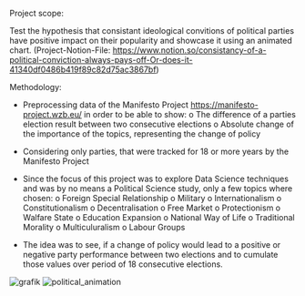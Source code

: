 Project scope:

Test the hypothesis that consistant ideological convitions of political parties have positive impact on their popularity and showcase it using an animated chart.
(Project-Notion-File: https://www.notion.so/consistancy-of-a-political-conviction-always-pays-off-Or-does-it-41340df0486b419f89c82d75ac3867bf)

Methodology:

  -	Preprocessing data of the Manifesto Project https://manifesto-project.wzb.eu/  in order to be able to show:
    o	The difference of a parties election result between two consecutive elections
    o	Absolute change of the importance of the topics, representing the change of policy
    
  -	Considering only parties, that were tracked for 18 or more years by the Manifesto Project
  
  - Since the focus of this project was to explore Data Science techniques and was by no means a Political Science study, only a few topics where chosen:
    o	Foreign Special Relationship
    o	Military
    o	Internationalism
    o	Constitutionalism
    o	Decentralisation
    o	Free Market
    o	Protectionism
    o	Walfare State
    o	Education Expansion
    o	National Way of Life
    o	Traditional Morality
    o	Multiculuralism
    o	Labour Groups

- The idea was to see, if a change of policy would lead to a positive or negative party performance between two elections and to cumulate those values over period of 18 consecutive elections.
  
![grafik](https://user-images.githubusercontent.com/66714895/103219140-352db800-491d-11eb-8a8b-ca102907b3ec.png)
![political_animation](https://user-images.githubusercontent.com/66714895/103219030-e97b0e80-491c-11eb-8705-0f859fb8a03b.gif)
